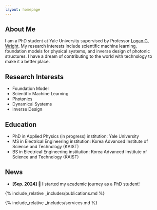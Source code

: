```yaml
---
layout: homepage
---
```


## About Me

I am a PhD student at Yale University supervised by Professor [Logan G. Wright](https://www.lgwrightlab.com/). My research interests include scientific machine learning, foundation models for physical systems, and inverse design of photonic structures. I have a dream of contributing to the world with technology to make it a better place.

## Research Interests

  - Foundation Model
  - Scientific Machine Learning
  - Photonics
  - Dynamical Systems
  - Inverse Design

## Education

  - PhD in Applied Physics (in progress)
    institution: Yale University
  - MS in Electrical Engineering
    institution: Korea Advanced Institute of Science and Technology (KAIST)
  - BS in Electrical Engineering
    institution: Korea Advanced Institute of Science and Technology (KAIST)

## News

- **[Sep. 2024]** 🥳 I started my academic journey as a PhD student!

{% include_relative _includes/publications.md %}

{% include_relative _includes/services.md %}

